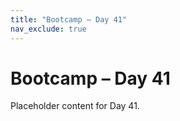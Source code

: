```yaml
---
title: "Bootcamp – Day 41"
nav_exclude: true
---
```


# Bootcamp – Day 41

Placeholder content for Day 41.
